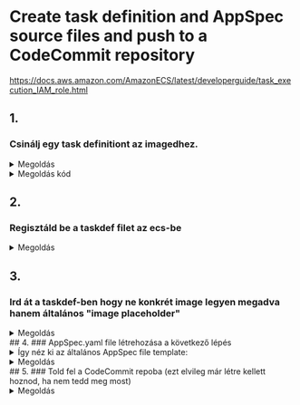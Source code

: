 # Create task definition and AppSpec source files and push to a CodeCommit repository

https://docs.aws.amazon.com/AmazonECS/latest/developerguide/task_execution_IAM_role.html

## 1. 
### Csinálj egy task definitiont az imagedhez.
<details>
  <summary>Megoldás</summary>

  ```
  Kell egy taskdef.json file. Image-nek, add meg az image nevet, pl: nginx.

  Javaslom aki ismeri a vi-t használja azt, de a vim,nano és bármi más is ugyan úgy jó.
  ```
</details>
<details>
  <summary>Megoldás kód</summary>

  ```
  fontos!:az acclount ID-t írd át!
  
  {
    "executionRoleArn": "arn:aws:iam::account_ID:role/ecsTaskExecutionRole",
    "containerDefinitions": [
        {
            "name": "sample-website",
            "image": "nginx",
            "essential": true,
            "portMappings": [
                {
                    "hostPort": 80,
                    "protocol": "tcp",
                    "containerPort": 80
                }
            ]
        }
    ],
    "requiresCompatibilities": [
        "FARGATE"
    ],
    "networkMode": "awsvpc",
    "cpu": "256",
    "memory": "512",
    "family": "ecs-demo"
  }
  ```
</details>

## 2. 
### Regisztáld be a taskdef filet az ecs-be
<details>
  <summary>Megoldás</summary>

  ```
  megjegyzés: az hogy "file://" az KELL oda, és nyilván ha kell adjunk meg hosszabb elérési utat.

  aws ecs register-task-definition --cli-input-json file://taskdef.json
  ```
</details>

## 3. 
### Ird át a taskdef-ben hogy ne konkrét image legyen megadva hanem általános "image placeholder"
<details>
  <summary>Megoldás</summary>

  ```
  long console output here
  ```
</details>
## 4. 
### AppSpec.yaml file létrehozása a következő lépés
<details>
  <summary>Így néz ki az általános AppSpec file template:</summary>

  ```
version: 0.0
Resources:
  - TargetService:
      Type: AWS::ECS::Service
      Properties:
        TaskDefinition: "task-definition-ARN"
        LoadBalancerInfo:
          ContainerName: "container-name"
          ContainerPort: container-port-number
# Optional properties
        PlatformVersion: "LATEST"
        NetworkConfiguration:
            AwsvpcConfiguration:
              Subnets: ["subnet-name-1", "subnet-name-2"]
              SecurityGroups: ["security-group"]
              AssignPublicIp: "ENABLED"
Hooks:
- BeforeInstall: "BeforeInstallHookFunctionName"
- AfterInstall: "AfterInstallHookFunctionName"
- AfterAllowTestTraffic: "AfterAllowTestTrafficHookFunctionName"
- BeforeAllowTraffic: "BeforeAllowTrafficHookFunctionName"
- AfterAllowTraffic: "AfterAllowTrafficHookFunctionName"
  ```
</details>
<details>
  <summary>Megoldás</summary>

  ```
  version: 0.0
  Resources:
    - TargetService:
        Type: AWS::ECS::Service
        Properties:
          TaskDefinition: <TASK_DEFINITION>
          LoadBalancerInfo:
            ContainerName: "sample-website"
            ContainerPort: 80
  ```
</details>
## 5. 
### Told fel a CodeCommit repoba (ezt elvileg már létre kellett hoznod, ha nem tedd meg most)
<details>
  <summary>Megoldás</summary>

  ```
  long console output here
  ```
</details>
